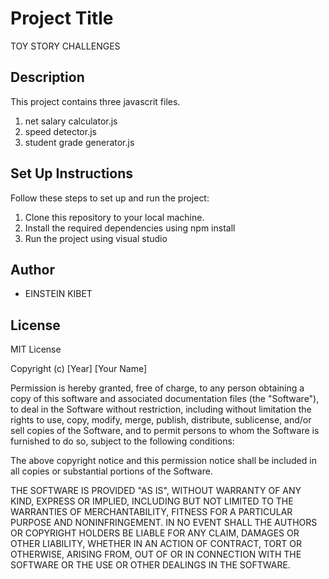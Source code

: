 # Project Title

TOY STORY CHALLENGES

## Description

This project contains three javascrit files.

 1. net salary calculator.js
 2. speed detector.js
 3. student grade generator.js
## Set Up Instructions

Follow these steps to set up and run the project:

1. Clone this repository to your local machine.
2. Install the required dependencies using npm install
4. Run the project using visual studio

## Author

- EINSTEIN KIBET

## License
MIT License

Copyright (c) [Year] [Your Name]

Permission is hereby granted, free of charge, to any person obtaining a copy
of this software and associated documentation files (the "Software"), to deal
in the Software without restriction, including without limitation the rights
to use, copy, modify, merge, publish, distribute, sublicense, and/or sell
copies of the Software, and to permit persons to whom the Software is
furnished to do so, subject to the following conditions:

The above copyright notice and this permission notice shall be included in all
copies or substantial portions of the Software.

THE SOFTWARE IS PROVIDED "AS IS", WITHOUT WARRANTY OF ANY KIND, EXPRESS OR
IMPLIED, INCLUDING BUT NOT LIMITED TO THE WARRANTIES OF MERCHANTABILITY,
FITNESS FOR A PARTICULAR PURPOSE AND NONINFRINGEMENT. IN NO EVENT SHALL THE
AUTHORS OR COPYRIGHT HOLDERS BE LIABLE FOR ANY CLAIM, DAMAGES OR OTHER
LIABILITY, WHETHER IN AN ACTION OF CONTRACT, TORT OR OTHERWISE, ARISING FROM,
OUT OF OR IN CONNECTION WITH THE SOFTWARE OR THE USE OR OTHER DEALINGS IN THE
SOFTWARE.